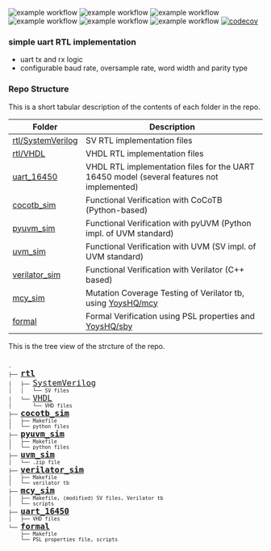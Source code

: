 ![example workflow](https://github.com/npatsiatzis/uart/actions/workflows/regression.yml/badge.svg)
![example workflow](https://github.com/npatsiatzis/uart/actions/workflows/coverage.yml/badge.svg)
![example workflow](https://github.com/npatsiatzis/uart/actions/workflows/regression_pyuvm.yml/badge.svg)
![example workflow](https://github.com/npatsiatzis/uart/actions/workflows/coverage_pyuvm.yml/badge.svg)
![example workflow](https://github.com/npatsiatzis/uart/actions/workflows/formal.yml/badge.svg)
![example workflow](https://github.com/npatsiatzis/uart/actions/workflows/verilator_regression.yml/badge.svg)
[![codecov](https://codecov.io/gh/npatsiatzis/uart/graph/badge.svg?token=529VOQ9EWL)](https://codecov.io/gh/npatsiatzis/uart)

### simple uart RTL implementation

- uart tx and rx logic
- configurable baud rate, oversample rate, word width and parity type


### Repo Structure

This is a short tabular description of the contents of each folder in the repo.

| Folder | Description |
| ------ | ------ |
| [rtl/SystemVerilog](https://github.com/npatsiatzis/uart/tree/main/rtl/SystemVerilog) | SV RTL implementation files |
| [rtl/VHDL](https://github.com/npatsiatzis/uart/tree/main/rtl/VHDL) | VHDL RTL implementation files |
| [uart_16450](https://github.com/npatsiatzis/uart/tree/main/uart_16450) | VHDL RTL implementation files for the UART 16450 model (several features not implemented)|
| [cocotb_sim](https://github.com/npatsiatzis/uart/tree/main/cocotb_sim) | Functional Verification with CoCoTB (Python-based) |
| [pyuvm_sim](https://github.com/npatsiatzis/uart/tree/main/pyuvm_sim) | Functional Verification with pyUVM (Python impl. of UVM standard) |
| [uvm_sim](https://github.com/npatsiatzis/uart/tree/main/uvm_sim) | Functional Verification with UVM (SV impl. of UVM standard) |
| [verilator_sim](https://github.com/npatsiatzis/uart/tree/main/verilator_sim) | Functional Verification with Verilator (C++ based) |
| [mcy_sim](https://github.com/npatsiatzis/uart/tree/main/mcy_sim) | Mutation Coverage Testing of Verilator tb, using  [YoysHQ/mcy](https://github.com/YosysHQ/oss-cad-suite-build)|
| [formal](https://github.com/npatsiatzis/uart/tree/main/formal) | Formal Verification using  PSL properties and [YoysHQ/sby](https://github.com/YosysHQ/oss-cad-suite-build) |


This is the tree view of the strcture of the repo.
<pre>
<font size = "2">
.
├── <font size = "4"><b><a href="https://github.com/npatsiatzis/uart/tree/main/rtl">rtl</a></b> </font>
│   ├── <font size = "4"><a href="https://github.com/npatsiatzis/uart/tree/main/rtl/SystemVerilog">SystemVerilog</a> </font>
│   │   └── SV files
│   └── <font size = "4"><a href="https://github.com/npatsiatzis/uart/tree/main/rtl/VHDL">VHDL</a> </font>
│       └── VHD files
├── <font size = "4"><b><a href="https://github.com/npatsiatzis/uart/tree/main/cocotb_sim">cocotb_sim</a></b></font>
│   ├── Makefile
│   └── python files
├── <font size = "4"><b><a 
 href="https://github.com/npatsiatzis/uart/tree/main/pyuvm_sim">pyuvm_sim</a></b></font>
│   ├── Makefile
│   └── python files
├── <font size = "4"><b><a href="https://github.com/npatsiatzis/uart/tree/main/uvm_sim">uvm_sim</a></b></font>
│   └── .zip file
├── <font size = "4"><b><a href="https://github.com/npatsiatzis/uart/tree/main/verilator_sim">verilator_sim</a></b></font>
│   ├── Makefile
│   └── verilator tb
├── <font size = "4"><b><a href="https://github.com/npatsiatzis/uart/tree/main/mcy_sim">mcy_sim</a></b></font>
│   ├── Makefile, (modified) SV files, Verilator tb
│   └── scripts
├── <font size = "4"><b><a href="https://github.com/npatsiatzis/uart/tree/main/uart_16450">uart_16450</a></b></font>
│   ├── VHD files
└── <font size = "4"><b><a href="https://github.com/npatsiatzis/uart/tree/main/formal">formal</a></b></font>
    ├── Makefile
    └── PSL properties file, scripts
</pre>